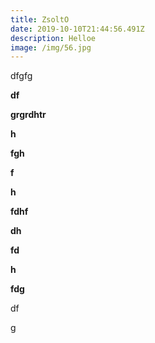 ```yaml
---
title: ZsoltO
date: 2019-10-10T21:44:56.491Z
description: Helloe
image: /img/56.jpg
---
```

dfgfg

**df**

**grgrdhtr** 

**h**

**fgh**

**f**

**h**

**fdhf**

**dh**

**fd**

**h**

**fdg**

df

g
